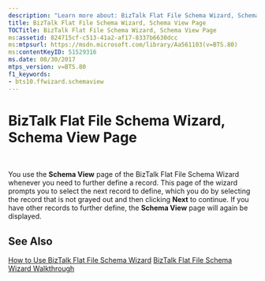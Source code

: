 ```yaml
---
description: "Learn more about: BizTalk Flat File Schema Wizard, Schema View Page"
title: BizTalk Flat File Schema Wizard, Schema View Page
TOCTitle: BizTalk Flat File Schema Wizard, Schema View Page
ms:assetid: 824715cf-c513-41a2-af17-8337b6630dcc
ms:mtpsurl: https://msdn.microsoft.com/library/Aa561103(v=BTS.80)
ms:contentKeyID: 51529316
ms.date: 08/30/2017
mtps_version: v=BTS.80
f1_keywords:
- bts10.ffwizard.schemaview
---
```


# BizTalk Flat File Schema Wizard, Schema View Page

 

You use the **Schema View** page of the BizTalk Flat File Schema Wizard whenever you need to further define a record. This page of the wizard prompts you to select the next record to define, which you do by selecting the record that is not grayed out and then clicking **Next** to continue. If you have other records to further define, the **Schema View** page will again be displayed.

## See Also

[How to Use BizTalk Flat File Schema Wizard](https://msdn.microsoft.com/library/aa577936\(v=bts.80\))  
[BizTalk Flat File Schema Wizard Walkthrough](https://msdn.microsoft.com/library/aa577613\(v=bts.80\))

